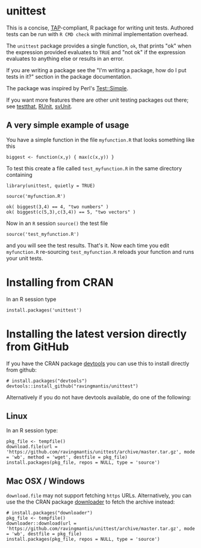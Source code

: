 unittest
========

This is a concise, [TAP](http://testanything.org/)-compliant, R package for writing unit tests. Authored tests can be run with `R CMD check` with minimal implementation overhead.

The `unittest` package provides a single function, `ok`, that prints "ok" when the expression provided evaluates to `TRUE` and "not ok" if the expression evaluates to anything else or results in an error.

If you are writing a package see the "I'm writing a package, how do I put tests in it?" section in the package documentation.

The package was inspired by Perl's [Test::Simple](http://search.cpan.org/perldoc?Test::Simple).

If you want more features there are other unit testing packages out there; see [testthat](http://CRAN.R-project.org/package=testthat), [RUnit](http://CRAN.R-project.org/package=RUnit), [svUnit](http://CRAN.R-project.org/package=svUnit).

A very simple example of usage
------------------------------

You have a simple function in the file `myfunction.R` that looks something like this

    biggest <- function(x,y) { max(c(x,y)) }
       
To test this create a file called `test_myfunction.R` in the same directory containing

    library(unittest, quietly = TRUE)
    
    source('myfunction.R')
    
    ok( biggest(3,4) == 4, "two numbers" )    
    ok( biggest(c(5,3),c(3,4)) == 5, "two vectors" )    

Now in an `R` session `source()` the test file

    source('test_myfunction.R')

and you will see the test results. That's it.  Now each time you edit `myfunction.R` re-sourcing `test_myfunction.R` reloads your function and runs your unit tests.

Installing from CRAN
====================

In an R session type

    install.packages('unittest')

Installing the latest version directly from GitHub
==================================================

If you have the CRAN package [devtools](http://CRAN.R-project.org/package=devtools)
you can use this to install directly from github:

    # install.packages("devtools")
    devtools::install_github("ravingmantis/unittest")

Alternatively if you do not have devtools available, do one of the following:

Linux
-----

In an R session type:

    pkg_file <- tempfile()
    download.file(url = 'https://github.com/ravingmantis/unittest/archive/master.tar.gz', mode = 'wb', method = 'wget', destfile = pkg_file)
    install.packages(pkg_file, repos = NULL, type = 'source')

Mac OSX / Windows
-----------------

``download.file`` may not support fetching ``https`` URLs. Alternatively, you
can use the the CRAN package [downloader](http://CRAN.R-project.org/package=downloader)
to fetch the archive instead:

    # install.packages("downloader")
    pkg_file <- tempfile()
    downloader::download(url = 'https://github.com/ravingmantis/unittest/archive/master.tar.gz', mode = 'wb', destfile = pkg_file)
    install.packages(pkg_file, repos = NULL, type = 'source')
